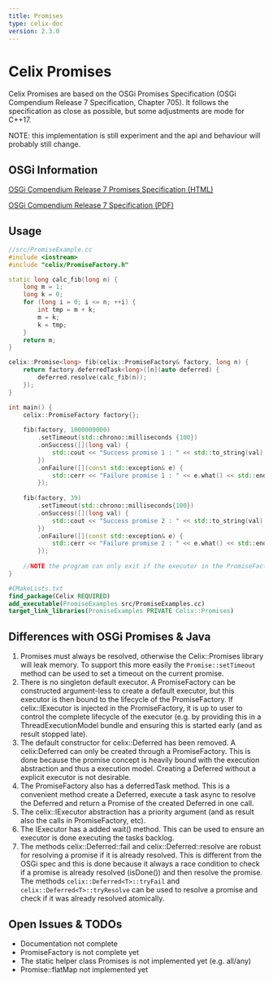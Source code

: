 ```yaml
---
title: Promises
type: celix-doc
version: 2.3.0
---
```


# Celix Promises

Celix Promises are based on the OSGi Promises Specification (OSGi Compendium Release 7 Specification, Chapter 705).
It follows the specification as close as possible, but some adjustments are mode for C++17.

NOTE: this implementation is still experiment and the api and behaviour will probably still change.  

## OSGi Information

[OSGi Compendium Release 7 Promises Specification (HTML)](https://osgi.org/specification/osgi.cmpn/7.0.0/util.promise.html)

[OSGi Compendium Release 7 Specification (PDF)](https://docs.osgi.org/download/r7/osgi.cmpn-7.0.0.pdf)

## Usage

```C++
//src/PromiseExample.cc
#include <iostream>
#include "celix/PromiseFactory.h"

static long calc_fib(long n) {
    long m = 1;
    long k = 0;
    for (long i = 0; i <= n; ++i) {
        int tmp = m + k;
        m = k;
        k = tmp;
    }
    return m;
}

celix::Promise<long> fib(celix::PromiseFactory& factory, long n) {
    return factory.deferredTask<long>([n](auto deferred) {
        deferred.resolve(calc_fib(n));
    });
}

int main() {
    celix::PromiseFactory factory{};
    
    fib(factory, 1000000000)
        .setTimeout(std::chrono::milliseconds {100})
        .onSuccess([](long val) {
            std::cout << "Success promise 1 : " << std::to_string(val) << std::endl;
        })
        .onFailure([](const std::exception& e) {
            std::cerr << "Failure promise 1 : " << e.what() << std::endl;
        });
    
    fib(factory, 39)
        .setTimeout(std::chrono::milliseconds{100})
        .onSuccess([](long val) {
            std::cout << "Success promise 2 : " << std::to_string(val) << std::endl;
        })
        .onFailure([](const std::exception& e) {
            std::cerr << "Failure promise 2 : " << e.what() << std::endl;
        });
    
    //NOTE the program can only exit if the executor in the PromiseFactory is done executing all tasks.
}
```

```cmake
#CMakeLists.txt
find_package(Celix REQUIRED)
add_executable(PromiseExamples src/PromiseExamples.cc)
target_link_libraries(PromiseExamples PRIVATE Celix::Promises)
```

## Differences with OSGi Promises & Java

1. Promises must always be resolved, otherwise the Celix::Promises library will leak memory. To support this more easily the `Promise::setTimeout` method can be used to set a timeout on the current promise. 
2. There is no singleton default executor. A PromiseFactory can be constructed argument-less to create a default executor, but this executor is then bound to the lifecycle of the PromiseFactory. If celix::IExecutor is injected in the PromiseFactory, it is up to user to control the complete lifecycle of the executor (e.g. by providing this in a ThreadExecutionModel bundle and ensuring this is started early (and as result stopped late).
3. The default constructor for celix::Deferred has been removed. A celix:Deferred can only be created through a PromiseFactory. This is done because the promise concept is heavily bound with the execution abstraction and thus a execution model. Creating a Deferred without a explicit executor is not desirable.
4. The PromiseFactory also has a deferredTask method. This is a convenient method create a Deferred, execute a task async to resolve the Deferred and return a Promise of the created Deferred in one call.
5. The celix::IExecutor abstraction has a priority argument (and as result also the calls in PromiseFactory, etc).
6. The IExecutor has a added wait() method. This can be used to ensure an executor is done executing the tasks backlog.
7. The methods celix::Deferred<T>::fail and celix::Deferred<T>::resolve are robust for resolving a promise if it is already resolved. 
  This is different from the OSGi spec and this is done because it always a race condition to check if a promise is already resolved (isDone()) and then resolve the promise. 
  The methods `celix::Deferred<T>::tryFail` and `celix::Deferred<T>::tryResolve` can be used to resolve a promise and check if it was already resolved atomically.

## Open Issues & TODOs

- Documentation not complete
- PromiseFactory is not complete yet
- The static helper class Promises is not implemented yet (e.g. all/any)
- Promise::flatMap not implemented yet
